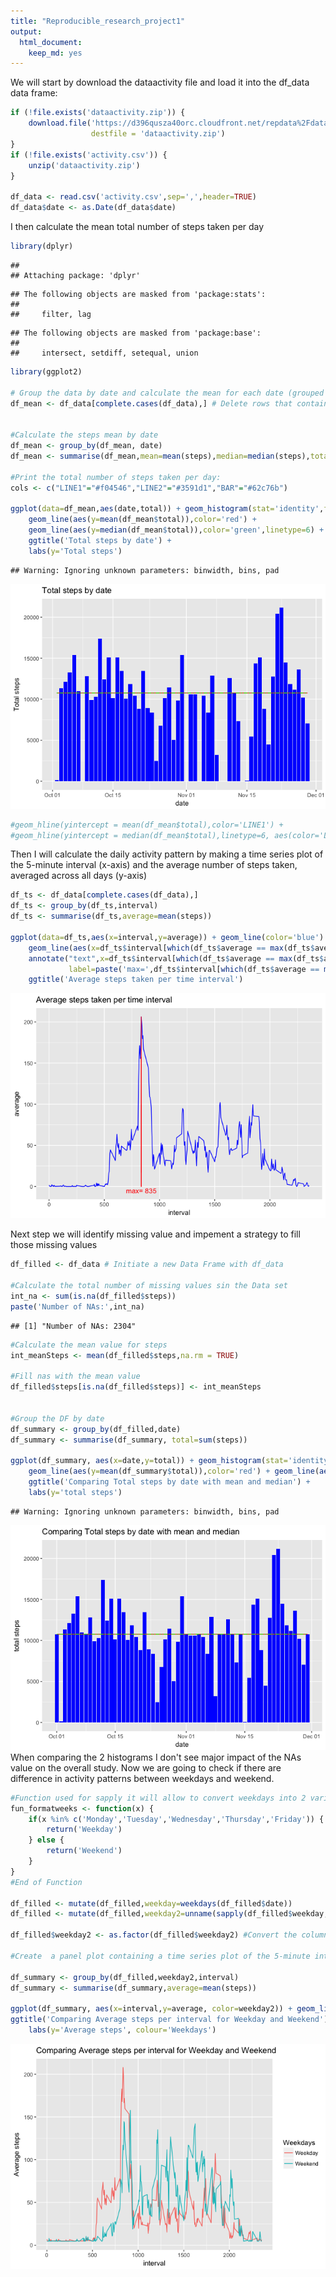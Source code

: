 ```yaml
---
title: "Reproducible_research_project1"
output: 
  html_document: 
    keep_md: yes
---
```




We will start by download the dataactivity file and load it into the df_data data frame:


```r
if (!file.exists('dataactivity.zip')) {
    download.file('https://d396qusza40orc.cloudfront.net/repdata%2Fdata%2Factivity.zip',
                  destfile = 'dataactivity.zip')
}
if (!file.exists('activity.csv')) {
    unzip('dataactivity.zip')
}

df_data <- read.csv('activity.csv',sep=',',header=TRUE) 
df_data$date <- as.Date(df_data$date)
```

I then calculate the mean total number of steps taken per day

```r
library(dplyr)
```

```
## 
## Attaching package: 'dplyr'
```

```
## The following objects are masked from 'package:stats':
## 
##     filter, lag
```

```
## The following objects are masked from 'package:base':
## 
##     intersect, setdiff, setequal, union
```

```r
library(ggplot2)

# Group the data by date and calculate the mean for each date (grouped by)
df_mean <- df_data[complete.cases(df_data),] # Delete rows that contains NAs


#Calculate the steps mean by date
df_mean <- group_by(df_mean, date)
df_mean <- summarise(df_mean,mean=mean(steps),median=median(steps),total=sum(steps))

#Print the total number of steps taken per day:
cols <- c("LINE1"="#f04546","LINE2"="#3591d1","BAR"="#62c76b")

ggplot(data=df_mean,aes(date,total)) + geom_histogram(stat='identity',fill='blue') + 
    geom_line(aes(y=mean(df_mean$total)),color='red') +
    geom_line(aes(y=median(df_mean$total)),color='green',linetype=6) +
    ggtitle('Total steps by date') +
    labs(y='Total steps')
```

```
## Warning: Ignoring unknown parameters: binwidth, bins, pad
```

![](reproducible_research_project1_files/figure-html/unnamed-chunk-2-1.png)<!-- -->

```r
#geom_hline(yintercept = mean(df_mean$total),color='LINE1') + 
#geom_hline(yintercept = median(df_mean$total),linetype=6, aes(color='LINE2')) 
```

Then I will calculate the daily activity pattern by making a time series plot of the 5-minute interval (x-axis) and the average number of steps taken, averaged across all days (y-axis)

```r
df_ts <- df_data[complete.cases(df_data),]
df_ts <- group_by(df_ts,interval)
df_ts <- summarise(df_ts,average=mean(steps))

ggplot(data=df_ts,aes(x=interval,y=average)) + geom_line(color='blue') +
    geom_line(aes(x=df_ts$interval[which(df_ts$average == max(df_ts$average))]),color='red') +
    annotate("text",x=df_ts$interval[which(df_ts$average == max(df_ts$average))],y=-5, 
             label=paste('max=',df_ts$interval[which(df_ts$average == max(df_ts$average))]),color='red')+
    ggtitle('Average steps taken per time interval')
```

![](reproducible_research_project1_files/figure-html/unnamed-chunk-3-1.png)<!-- -->

Next step we will identify missing value and impement a strategy to fill those missing values

```r
df_filled <- df_data # Initiate a new Data Frame with df_data

#Calculate the total number of missing values sin the Data set
int_na <- sum(is.na(df_filled$steps))
paste('Number of NAs:',int_na)
```

```
## [1] "Number of NAs: 2304"
```

```r
#Calculate the mean value for steps
int_meanSteps <- mean(df_filled$steps,na.rm = TRUE)

#Fill nas with the mean value
df_filled$steps[is.na(df_filled$steps)] <- int_meanSteps


#Group the DF by date 
df_summary <- group_by(df_filled,date)
df_summary <- summarise(df_summary, total=sum(steps))

ggplot(df_summary, aes(x=date,y=total)) + geom_histogram(stat='identity', fill='blue') +
    geom_line(aes(y=mean(df_summary$total)),color='red') + geom_line(aes(y=median(df_summary$total)),color='green',linetype=6) +
    ggtitle('Comparing Total steps by date with mean and median') +
    labs(y='total steps')
```

```
## Warning: Ignoring unknown parameters: binwidth, bins, pad
```

![](reproducible_research_project1_files/figure-html/unnamed-chunk-4-1.png)<!-- -->
When comparing the 2 histograms I don't see major impact of the NAs value on the overall study.
Now we are going to check if there are difference in activity patterns between weekdays and weekend.

```r
#Function used for sapply it will allow to convert weekdays into 2 variables factor
fun_formatweeks <- function(x) {
    if(x %in% c('Monday','Tuesday','Wednesday','Thursday','Friday')) {
        return('Weekday')
    } else {
        return('Weekend')
    }
}
#End of Function

df_filled <- mutate(df_filled,weekday=weekdays(df_filled$date))
df_filled <- mutate(df_filled,weekday2=unname(sapply(df_filled$weekday,fun_formatweeks)))

df_filled$weekday2 <- as.factor(df_filled$weekday2) #Convert the column into factor

#Create  a panel plot containing a time series plot of the 5-minute interval (x-axis) and the average number of steps taken, averaged across all weekday days or weekend days (y-axis). 

df_summary <- group_by(df_filled,weekday2,interval)
df_summary <- summarise(df_summary,average=mean(steps))

ggplot(df_summary, aes(x=interval,y=average, color=weekday2)) + geom_line() + 
ggtitle('Comparing Average steps per interval for Weekday and Weekend') + 
    labs(y='Average steps', colour='Weekdays')
```

![](reproducible_research_project1_files/figure-html/unnamed-chunk-5-1.png)<!-- -->




